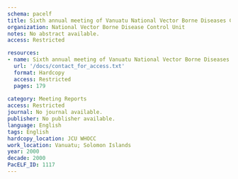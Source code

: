 ```yaml
---
schema: pacelf
title: Sixth annual meeting of Vanuatu National Vector Borne Diseases Control programme
organization: National Vector Borne Disease Control Unit
notes: No abstract available.
access: Restricted

resources:
- name: Sixth annual meeting of Vanuatu National Vector Borne Diseases Control programme
  url: '/docs/contact_for_access.txt'
  format: Hardcopy
  access: Restricted
  pages: 179
 
category: Meeting Reports
access: Restricted
journal: No journal available.
publisher: No publisher available. 
language: English 
tags: English 
hardcopy_location: JCU WHOCC
work_location: Vanuatu; Solomon Islands
year: 2000
decade: 2000
PacELF_ID: 1117
---
```

